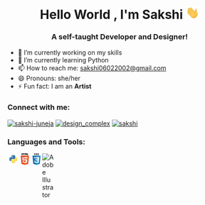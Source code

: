 <h1 align="center">Hello World , I'm Sakshi
<img src="https://raw.githubusercontent.com/ABSphreak/ABSphreak/master/gifs/Hi.gif" width="30px"></h2>
<h3 align="center">A self-taught Developer and Designer!</h3>

- 🔭 I’m currently working on my skills 
- 🌱 I’m currently learning Python
- 📫 How to reach me: <a href="mailto:sakshi06022002@gmail.com">sakshi06022002@gmail.com</a>
- 😄 Pronouns: she/her
- ⚡ Fun fact: I am an **Artist**

<h3 align="left">Connect with me:</h3>
<p align="left">
<a href="https://www.linkedin.com/in/sakshi-juneja-5376971b7/" target="blank"><img align="center" src="https://raw.githubusercontent.com/rahuldkjain/github-profile-readme-generator/master/src/images/icons/Social/linked-in-alt.svg" alt="sakshi-juneja" height="30" width="40" /></a>
<a href="https://www.instagram.com/design_complex/" target="blank"><img align="center" src="https://raw.githubusercontent.com/rahuldkjain/github-profile-readme-generator/master/src/images/icons/Social/instagram.svg" alt="design_complex" height="30" width="40" /></a>
<a href="https://twitter.com/sakshi0602" target="blank"><img align="center" src="https://raw.githubusercontent.com/rahuldkjain/github-profile-readme-generator/master/src/images/icons/Social/twitter.svg" alt="sakshi" height="30" width="40" /></a>  
</p>

<h3 align="left">Languages and Tools:</h3>
<img align="left" alt="Python" width="26px" src="https://raw.githubusercontent.com/github/explore/80688e429a7d4ef2fca1e82350fe8e3517d3494d/topics/python/python.png" />
<img align="left" alt="HTML5" width="26px" src="https://raw.githubusercontent.com/github/explore/80688e429a7d4ef2fca1e82350fe8e3517d3494d/topics/html/html.png" />
<img align="left" alt="CSS3" width="26px" src="https://raw.githubusercontent.com/github/explore/80688e429a7d4ef2fca1e82350fe8e3517d3494d/topics/css/css.png" />
<img align="left" alt="Adobe Illustrator" width="26px" src="https://www.vectorlogo.zone/logos/adobe_illustrator/adobe_illustrator-icon.svg" />
